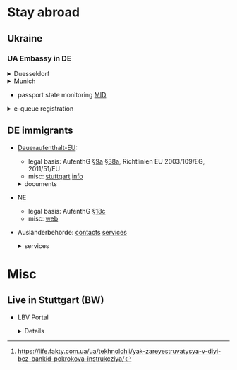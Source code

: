 # Stay abroad

## Ukraine

### UA Embassy in DE

<details><summary>Duesseldorf</summary>

- [registration](https://duesseldorf.mfa.gov.ua/konsulski-pitannya/zapis-na-prijom)
- Reisepass:
  - rules:
    [general](https://duesseldorf.mfa.gov.ua/konsulski-pitannya/pasport/pasport-gromadyanina-ukrayini-dlya-viyizdu-za-kordon/otrimannya-vigotovlenogo-zakordonnogo-pasporta)
    [16+](https://duesseldorf.mfa.gov.ua/konsulski-pitannya/pasport/pasport-gromadyanina-ukrayini-dlya-viyizdu-za-kordon/osobam-starshe-16-rokiv)
  - app:
    - [app](https://duesseldorf.mfa.gov.ua/storage/app/sites/135/Passport/zayava-na-oformlennya-pasporta-1.pdf)
    - [keep old](https://duesseldorf.mfa.gov.ua/storage/app/sites/135/Passport/blank-zayavi.pdf)

</details>
<details><summary>Munich</summary>

- [registration](https://munich.mfa.gov.ua/pres-centr)
- Reisepass:
  - rules:
    [general](https://munich.mfa.gov.ua/konsulski-pitannya/pasportni-pitannya/oformlennya-zakordonnogo-pasporta)
    [16+](https://munich.mfa.gov.ua/konsulski-pitannya/pasportni-pitannya/oformlennya-zakordonnogo-pasporta/osobam-starshe-16-rokiv)

</details>

- passport state monitoring [MID](https://passport.mfa.gov.ua/)

<details><summary>e-queue registration</summary>

- [e-queue](https://mfa.gov.ua/consul/forua/e-cherga)
  registration
  - [bankId NBU](https://bank.gov.ua/ua/bank-id-nbu) [video](https://youtu.be/sP-8dDCJBCs) ([about](https://youtu.be/npCBq_bltbo))
  - ID-картка [video](https://youtu.be/X87u3cG8vrU)
  - біометричний закордонний [video](https://youtu.be/3ikx_ot7Dpw)
- diia w/o bankId [^diia_registration]

[^diia_registration]: https://life.fakty.com.ua/ua/tekhnolohii/yak-zareyestruvatysya-v-diyi-bez-bankid-pokrokova-instrukcziya/

</details>

## DE immigrants

- [Daueraufenthalt-EU](https://www.bamf.de/DE/Themen/MigrationAufenthalt/ZuwandererDrittstaaten/MobilitaetEU/MobilitaetLangfristigerAufenthalt/mobilitaet-langfristigeraufenthalt-node.html):

  - legal basis: AufenthG
    [§9a](https://www.gesetze-im-internet.de/aufenthg_2004/__9a.html)
    [§38a](https://www.gesetze-im-internet.de/aufenthg_2004/__38a.html),
    Richtlinien EU 2003/109/EG, 2011/51/EU 
  - misc:
    [stuttgart](https://welcome.stuttgart.de/ankommen/aufenthalt/erlaubnis-zum-daueraufenthalt-eu.php)
    [info](https://www.make-it-in-germany.com/de/visum-aufenthalt/dauerhaft-in-deutschland/daueraufenthalt-eu)
  <details><summary>documents</summary>

  - Sprache (Niveau B1)
  - [Integrationskurse](https://www.bamf.de/DE/Themen/Integration/ZugewanderteTeilnehmende/Integrationskurse/integrationskurse-node.html;jsessionid=A6ED2DBAC51972FB51F42A0FA5CC87C8.intranet372)
  - [Beitragsnachweis](https://www.deutsche-rentenversicherung.de/SharedDocs/Glossareintraege/DE/B/beitragsnachweis.html):
    [register](https://www.deutsche-rentenversicherung.de/DRV/DE/Kundenportal/kundenportal-node.html)

  </details>

- NE
  - legal basis: AufenthG
    [§18c](https://www.gesetze-im-internet.de/aufenthg_2004/__18c.html)
  - misc:
    [web](https://www.gesetze-im-internet.de/aufenthg_2004/__9a.html)

- Ausländerbehörde:
  [contacts](https://www.stuttgart.de/buergerinnen-und-buerger/migranten/informationen-der-auslaenderbehoerde/auslaenderbehoerde-terminvereinbarung.php)
  [services](https://stuttgart.konsentas.de/form/7/?signup_new=1)
  <details><summary>services</summary>

  - [Übertragung eines bestehenden Aufenthaltstitels](https://www.stuttgart.de/organigramm/leistungen/uebertragung-eines-bestehenden-aufenthaltstitels-auf-einen-neuen-nationalpass.php?p=1118%2C1561%2C%2Fservice%2Fdienstleistungen%2Findex.php%2C304287)

  </details>

# Misc

## Live in Stuttgart (BW)


- LBV Portal
  <details>

  - https://kp.lbv.landbw.de/
  - https://lbv.landbw.de/startseite
  - https://www.service-bw.de/einwilligung
  - https://lbv.landbw.de/das-lbv/kontakt/datenschutz

  </details>
